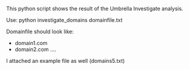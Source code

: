 This python script shows the result of the Umbrella Investigate analysis.

Use:
      python investigate_domains domainfile.txt




Domainfile should look like:
- domain1.com
- domain2.com
....

I attached an example file as well (domains5.txt)
